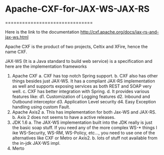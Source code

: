 # Apache-CXF-for-JAX-WS-JAX-RS
===============================

Here is the link to the documentation
http://cxf.apache.org/docs/jax-rs-and-jax-ws.html

Apache CXF is the product of two projects, Celtix and XFire, hence the name CXF.

JAX-WS (It is a Java standard to build web service) is a specification and here are the implementation frameworks
  1. Apache CXF
        a. CXF has top notch Spring support.
        b. CXF also has other things besides just JAX-WS. It has a compliant JAX-RS implementation as well and supports exposing 
          services as both REST and SOAP very well.
        c. CXF has better integration with Spring.
        d. It provides various features like:
            d1. Customization of Logging features
            d2. Inbound and Outbound interceptor
            d3. Application Level security
            d4. Easy Exception handling using custom Fault.
  2. Apache Axis2
        a. This has implementation for both Jax-WS and JAX-RS.
        b. Axis 2 does not seems to have a active releases.
  3. JDK 1.6 
        a. The JAX-WS implementation built into the JDK really is just the basic soap stuff. 
        If you need any of the more complex WS-* things l  ike WS-Security, WS-RM, WS-Policy, etc..., 
        you need to use one of the alternatives like CXF or Metro or Axis2.
        b. lots of stuff not available from the in-jdk JAX-WS impl.
  4. Merto
  
  
